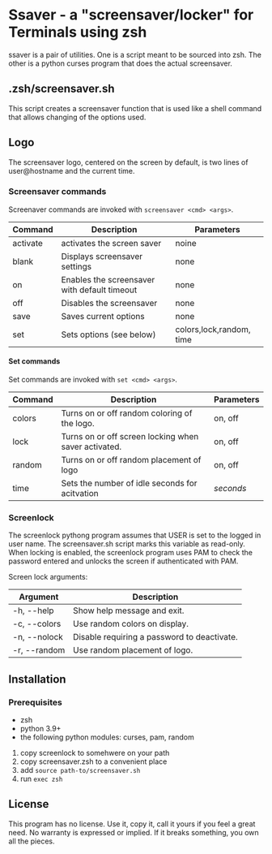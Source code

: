 # Ssaver - a "screensaver/locker" for Terminals using zsh

ssaver is a pair of utilities. One is a script meant to be sourced into zsh. The other is a python curses
program that does the actual screensaver. 

## .zsh/screensaver.sh
This script creates a screensaver function that is used like a shell command that allows changing of the 
options used. 

## Logo 
The screensaver logo, centered on the screen by default, is two lines of user@hostname and the current time. 

### Screensaver commands
Screenaver commands are invoked with ```screensaver <cmd> <args>```.

|Command|Description                                      |Parameters                |
|----------|----------------------------------------------|--------------------------|
| activate | activates the screen saver                   | noine                    |
| blank    | Displays screensaver settings                | none                     |
| on       | Enables the screensaver with default timeout | none                     |
| off      | Disables the screensaver                     | none                     |
| save     | Saves current options                        | none                     |
| set      | Sets options  (see below)                    | colors,lock,random, time |

#### Set commands

Set commands are invoked with ```set <cmd> <args>```.

|Command|Description                                          |Parameters                |
|-------|-----------------------------------------------------|--------------------------|
|colors |Turns on or off random coloring of the logo.         |on, off                   |
| lock  |Turns on or off screen locking when saver activated. |on, off                   |
|random |Turns on or off random placement of logo             |on, off                   |
| time  |Sets the number of idle seconds for acitvation       | *seconds*                |


### Screenlock
The screenlock pythong program assumes that USER is set to the logged in user name. The screensaver.sh script marks this variable as read-only. When locking is enabled, the screenlock program uses PAM to check the password entered and unlocks the screen if authenticated with PAM. 

Screen lock arguments:

| Argument     | Description                                |
|--------------|--------------------------------------------|
| -h, --help   | Show help message and exit.                |
| -c, --colors | Use random colors on display.              |
| -n, --nolock | Disable requiring a password to deactivate.|
| -r, --random | Use random placement of logo.              | 

## Installation

### Prerequisites 
* zsh
* python 3.9+
* the following python modules: curses, pam, random

1. copy screenlock to somehwere on your path
2. copy  screensaver.zsh to a convenient place
3. add ```source path-to/screensaver.sh```
4. run ```exec zsh```


## License
This program has no license. Use it, copy it, call it yours if you feel a great need. No warranty is expressed or implied. If it breaks something, you own all the pieces. 
